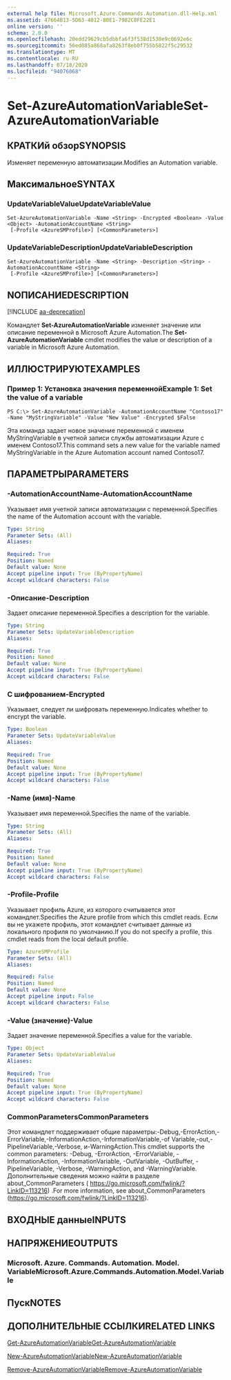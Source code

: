```yaml
---
external help file: Microsoft.Azure.Commands.Automation.dll-Help.xml
ms.assetid: 47664B13-5D63-4012-80E1-7982C8FE22E1
online version: ''
schema: 2.0.0
ms.openlocfilehash: 20edd29629cb5dbbfa6f3f538d1530e9c0692e6c
ms.sourcegitcommit: 56ed085a868afa8263f8eb0f755b5822f5c29532
ms.translationtype: MT
ms.contentlocale: ru-RU
ms.lasthandoff: 07/18/2020
ms.locfileid: "94076068"
---
```

# <span data-ttu-id="3d220-101">Set-AzureAutomationVariable</span><span class="sxs-lookup"><span data-stu-id="3d220-101">Set-AzureAutomationVariable</span></span>

## <span data-ttu-id="3d220-102">КРАТКИй обзор</span><span class="sxs-lookup"><span data-stu-id="3d220-102">SYNOPSIS</span></span>

<span data-ttu-id="3d220-103">Изменяет переменную автоматизации.</span><span class="sxs-lookup"><span data-stu-id="3d220-103">Modifies an Automation variable.</span></span>

## <span data-ttu-id="3d220-104">Максимальное</span><span class="sxs-lookup"><span data-stu-id="3d220-104">SYNTAX</span></span>

### <span data-ttu-id="3d220-105">UpdateVariableValue</span><span class="sxs-lookup"><span data-stu-id="3d220-105">UpdateVariableValue</span></span>
```
Set-AzureAutomationVariable -Name <String> -Encrypted <Boolean> -Value <Object> -AutomationAccountName <String>
 [-Profile <AzureSMProfile>] [<CommonParameters>]
```

### <span data-ttu-id="3d220-106">UpdateVariableDescription</span><span class="sxs-lookup"><span data-stu-id="3d220-106">UpdateVariableDescription</span></span>
```
Set-AzureAutomationVariable -Name <String> -Description <String> -AutomationAccountName <String>
 [-Profile <AzureSMProfile>] [<CommonParameters>]
```

## <span data-ttu-id="3d220-107">NОПИСАНИЕ</span><span class="sxs-lookup"><span data-stu-id="3d220-107">DESCRIPTION</span></span>

[!INCLUDE [aa-deprecation](../include/aa-deprecation.md)]

<span data-ttu-id="3d220-108">Командлет **Set-AzureAutomationVariable** изменяет значение или описание переменной в Microsoft Azure Automation.</span><span class="sxs-lookup"><span data-stu-id="3d220-108">The **Set-AzureAutomationVariable** cmdlet modifies the value or description of a variable in Microsoft Azure Automation.</span></span>

## <span data-ttu-id="3d220-109">ИЛЛЮСТРИРУЮТ</span><span class="sxs-lookup"><span data-stu-id="3d220-109">EXAMPLES</span></span>

### <span data-ttu-id="3d220-110">Пример 1: Установка значения переменной</span><span class="sxs-lookup"><span data-stu-id="3d220-110">Example 1: Set the value of a variable</span></span>
```
PS C:\> Set-AzureAutomationVariable -AutomationAccountName "Contoso17" -Name "MyStringVariable" -Value "New Value" -Encrypted $False
```

<span data-ttu-id="3d220-111">Эта команда задает новое значение переменной с именем MyStringVariable в учетной записи службы автоматизации Azure с именем Contoso17.</span><span class="sxs-lookup"><span data-stu-id="3d220-111">This command sets a new value for the variable named MyStringVariable in the Azure Automation account named Contoso17.</span></span>

## <span data-ttu-id="3d220-112">ПАРАМЕТРЫ</span><span class="sxs-lookup"><span data-stu-id="3d220-112">PARAMETERS</span></span>

### <span data-ttu-id="3d220-113">-AutomationAccountName</span><span class="sxs-lookup"><span data-stu-id="3d220-113">-AutomationAccountName</span></span>
<span data-ttu-id="3d220-114">Указывает имя учетной записи автоматизации с переменной.</span><span class="sxs-lookup"><span data-stu-id="3d220-114">Specifies the name of the Automation account with the variable.</span></span>

```yaml
Type: String
Parameter Sets: (All)
Aliases: 

Required: True
Position: Named
Default value: None
Accept pipeline input: True (ByPropertyName)
Accept wildcard characters: False
```

### <span data-ttu-id="3d220-115">-Описание</span><span class="sxs-lookup"><span data-stu-id="3d220-115">-Description</span></span>
<span data-ttu-id="3d220-116">Задает описание переменной.</span><span class="sxs-lookup"><span data-stu-id="3d220-116">Specifies a description for the variable.</span></span>

```yaml
Type: String
Parameter Sets: UpdateVariableDescription
Aliases: 

Required: True
Position: Named
Default value: None
Accept pipeline input: True (ByPropertyName)
Accept wildcard characters: False
```

### <span data-ttu-id="3d220-117">С шифрованием</span><span class="sxs-lookup"><span data-stu-id="3d220-117">-Encrypted</span></span>
<span data-ttu-id="3d220-118">Указывает, следует ли шифровать переменную.</span><span class="sxs-lookup"><span data-stu-id="3d220-118">Indicates whether to encrypt the variable.</span></span>

```yaml
Type: Boolean
Parameter Sets: UpdateVariableValue
Aliases: 

Required: True
Position: Named
Default value: None
Accept pipeline input: True (ByPropertyName)
Accept wildcard characters: False
```

### <span data-ttu-id="3d220-119">-Name (имя)</span><span class="sxs-lookup"><span data-stu-id="3d220-119">-Name</span></span>
<span data-ttu-id="3d220-120">Указывает имя переменной.</span><span class="sxs-lookup"><span data-stu-id="3d220-120">Specifies the name of the variable.</span></span>

```yaml
Type: String
Parameter Sets: (All)
Aliases: 

Required: True
Position: Named
Default value: None
Accept pipeline input: True (ByPropertyName)
Accept wildcard characters: False
```

### <span data-ttu-id="3d220-121">-Profile</span><span class="sxs-lookup"><span data-stu-id="3d220-121">-Profile</span></span>
<span data-ttu-id="3d220-122">Указывает профиль Azure, из которого считывается этот командлет.</span><span class="sxs-lookup"><span data-stu-id="3d220-122">Specifies the Azure profile from which this cmdlet reads.</span></span>
<span data-ttu-id="3d220-123">Если вы не укажете профиль, этот командлет считывает данные из локального профиля по умолчанию.</span><span class="sxs-lookup"><span data-stu-id="3d220-123">If you do not specify a profile, this cmdlet reads from the local default profile.</span></span>

```yaml
Type: AzureSMProfile
Parameter Sets: (All)
Aliases: 

Required: False
Position: Named
Default value: None
Accept pipeline input: False
Accept wildcard characters: False
```

### <span data-ttu-id="3d220-124">-Value (значение)</span><span class="sxs-lookup"><span data-stu-id="3d220-124">-Value</span></span>
<span data-ttu-id="3d220-125">Задает значение переменной.</span><span class="sxs-lookup"><span data-stu-id="3d220-125">Specifies a value for the variable.</span></span>

```yaml
Type: Object
Parameter Sets: UpdateVariableValue
Aliases: 

Required: True
Position: Named
Default value: None
Accept pipeline input: True (ByPropertyName)
Accept wildcard characters: False
```

### <span data-ttu-id="3d220-126">CommonParameters</span><span class="sxs-lookup"><span data-stu-id="3d220-126">CommonParameters</span></span>
<span data-ttu-id="3d220-127">Этот командлет поддерживает общие параметры:-Debug,-ErrorAction,-ErrorVariable,-InformationAction,-InformationVariable,-of Variable,-out,-PipelineVariable,-Verbose, и-WarningAction.</span><span class="sxs-lookup"><span data-stu-id="3d220-127">This cmdlet supports the common parameters: -Debug, -ErrorAction, -ErrorVariable, -InformationAction, -InformationVariable, -OutVariable, -OutBuffer, -PipelineVariable, -Verbose, -WarningAction, and -WarningVariable.</span></span> <span data-ttu-id="3d220-128">Дополнительные сведения можно найти в разделе about_CommonParameters ( https://go.microsoft.com/fwlink/?LinkID=113216) .</span><span class="sxs-lookup"><span data-stu-id="3d220-128">For more information, see about_CommonParameters (https://go.microsoft.com/fwlink/?LinkID=113216).</span></span>

## <span data-ttu-id="3d220-129">ВХОДНЫЕ данные</span><span class="sxs-lookup"><span data-stu-id="3d220-129">INPUTS</span></span>

## <span data-ttu-id="3d220-130">НАПРЯЖЕНИЕ</span><span class="sxs-lookup"><span data-stu-id="3d220-130">OUTPUTS</span></span>

### <span data-ttu-id="3d220-131">Microsoft. Azure. Commands. Automation. Model. Variable</span><span class="sxs-lookup"><span data-stu-id="3d220-131">Microsoft.Azure.Commands.Automation.Model.Variable</span></span>

## <span data-ttu-id="3d220-132">Пуск</span><span class="sxs-lookup"><span data-stu-id="3d220-132">NOTES</span></span>

## <span data-ttu-id="3d220-133">ДОПОЛНИТЕЛЬНЫЕ ССЫЛКИ</span><span class="sxs-lookup"><span data-stu-id="3d220-133">RELATED LINKS</span></span>

[<span data-ttu-id="3d220-134">Get-AzureAutomationVariable</span><span class="sxs-lookup"><span data-stu-id="3d220-134">Get-AzureAutomationVariable</span></span>](./Get-AzureAutomationVariable.md)

[<span data-ttu-id="3d220-135">New-AzureAutomationVariable</span><span class="sxs-lookup"><span data-stu-id="3d220-135">New-AzureAutomationVariable</span></span>](./New-AzureAutomationVariable.md)

[<span data-ttu-id="3d220-136">Remove-AzureAutomationVariable</span><span class="sxs-lookup"><span data-stu-id="3d220-136">Remove-AzureAutomationVariable</span></span>](./Remove-AzureAutomationVariable.md)


